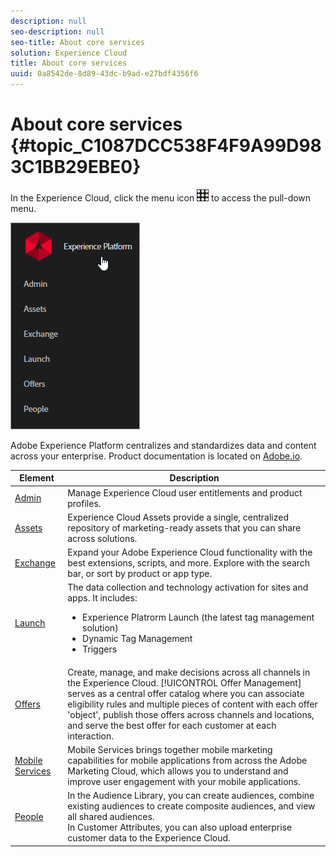 ```yaml
---
description: null
seo-description: null
seo-title: About core services
solution: Experience Cloud
title: About core services
uuid: 0a8542de-8d89-43dc-b9ad-e27bdf4356f6
---
```


# About core services {#topic_C1087DCC538F4F9A99D983C1BB29EBE0}

In the Experience Cloud, click the menu icon  ![](assets/menu-icon.png) to access the pull-down menu. 

![](assets/experience-cloud-core-services.png) 

Adobe Experience Platform centralizes and standardizes data and content across your enterprise. Product documentation is located on [Adobe.io](https://www.adobe.io/apis/experienceplatform/home/services.html).

| Element | Description |
|--- |--- |
|[Admin](admin-getting-started/admin-getting-started.md)|Manage Experience Cloud user entitlements and product profiles.|
|[Assets](experience-cloud-assets/experience-cloud-assets.md)|Experience Cloud Assets provide a single, centralized repository of marketing-ready assets that you can share across solutions.|
|[Exchange](https://experiencecloud.adobeexchange.com/)|Expand your Adobe Experience Cloud functionality with the best extensions, scripts, and more. Explore with the search bar, or sort by product or app type.|
|[Launch](activation/activation.md)|The data collection and technology activation for sites and apps. It includes:<ul><li>Experience Platrorm Launch (the latest tag management solution)</li><li>Dynamic Tag Management</li><li>Triggers</li></ul>|
|[Offers](offer-management/getting-started.md)|Create, manage, and make decisions across all channels in the Experience Cloud. [!UICONTROL Offer Management] serves as a central offer catalog where you can associate eligibility rules and multiple pieces of content with each offer 'object', publish those offers across channels and locations, and serve the best offer for each customer at each interaction. |
|[Mobile Services](https://docs.adobe.com/content/help/en/mobile-services/using/home.html)|Mobile Services brings together mobile marketing capabilities for mobile applications from across the Adobe Marketing Cloud, which allows you to understand and improve user engagement with your mobile applications.|
|[People](audience-library/audience-library.md)|In the Audience Library, you can create audiences, combine existing audiences to create composite audiences, and view all shared audiences.<br>In Customer Attributes, you can also upload enterprise customer data to the Experience Cloud.|
